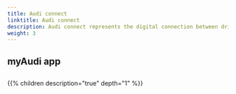 ```yaml
---
title: Audi connect
linktitle: Audi connect
description: Audi connect represents the digital connection between driver, vehicle, and infrastructure. It bundles all structures that use online connectivity with the vehicle to provide real-time information and multiple digital functions.
weight: 3
---
```


## myAudi app


## 

{{% children description="true" depth="1" %}}
